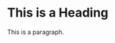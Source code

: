 <!DOCTYPE html>
<html>
<head>
<title>Welcome to my page</title>
</head>
<body>

<h1>This is a Heading</h1>
<p>This is a paragraph.</p>

</body>
</html>
